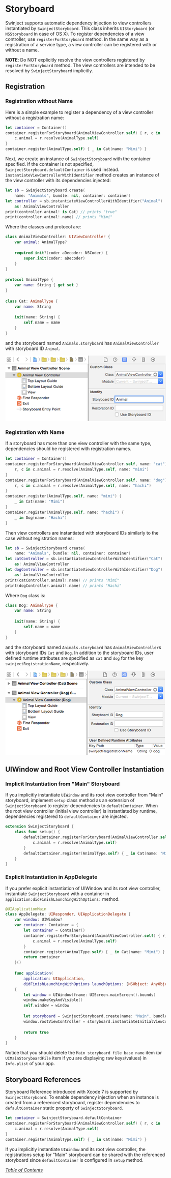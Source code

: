 # Storyboard

Swinject supports automatic dependency injection to view controllers instantiated by `SwinjectStoryboard`. This class inherits `UIStoryboard` (or `NSStoryboard` in case of OS X). To register dependencies of a view controller, use `registerForStoryboard` method. In the same way as a registration of a service type, a view controller can be registered with or without a name.

**NOTE**: Do NOT explicitly resolve the view controllers registered by `registerForStoryboard` method. The view controllers are intended to be resolved by `SwinjectStoryboard` implicitly.

## Registration

### Registration without Name

Here is a simple example to register a dependency of a view controller without a registration name:

```swift
let container = Container()
container.registerForStoryboard(AnimalViewController.self) { r, c in
    c.animal = r.resolve(AnimalType.self)
}
container.register(AnimalType.self) { _ in Cat(name: "Mimi") }
```

Next, we create an instance of `SwinjectStoryboard` with the container specified. If the container is not specified, `SwinjectStoryboard.defaultContainer` is used instead. `instantiateViewControllerWithIdentifier` method creates an instance of the view controller with its dependencies injected:

```swift
let sb = SwinjectStoryboard.create(
    name: "Animals", bundle: nil, container: container)
let controller = sb.instantiateViewControllerWithIdentifier("Animal")
    as! AnimalViewController
print(controller.animal! is Cat) // prints "true"
print(controller.animal!.name) // prints "Mimi"
```

Where the classes and protocol are:

```swift
class AnimalViewController: UIViewController {
    var animal: AnimalType?

    required init?(coder aDecoder: NSCoder) {
        super.init(coder: aDecoder)
    }
}

protocol AnimalType {
    var name: String { get set }
}

class Cat: AnimalType {
    var name: String

    init(name: String) {
        self.name = name
    }
}
```

and the storyboard named `Animals.storyboard` has `AnimalViewController` with storyboard ID `Animal`.

![AnimalViewController in Animals.storyboard](./Assets/AnimalViewControllerScreenshot1.png)

### Registration with Name

If a storyboard has more than one view controller with the same type, dependencies should be registered with registration names.

```swift
let container = Container()
container.registerForStoryboard(AnimalViewController.self, name: "cat") {
    r, c in c.animal = r.resolve(AnimalType.self, name: "mimi")
}
container.registerForStoryboard(AnimalViewController.self, name: "dog") {
    r, c in c.animal = r.resolve(AnimalType.self, name: "hachi")
}
container.register(AnimalType.self, name: "mimi") {
    _ in Cat(name: "Mimi")
}
container.register(AnimalType.self, name: "hachi") {
    _ in Dog(name: "Hachi")
}
```

Then view controllers are instantiated with storyboard IDs similarly to the case without registration names:

```swift
let sb = SwinjectStoryboard.create(
    name: "Animals", bundle: nil, container: container)
let catController = sb.instantiateViewControllerWithIdentifier("Cat")
    as! AnimalViewController
let dogController = sb.instantiateViewControllerWithIdentifier("Dog")
    as! AnimalViewController
print(catController.animal!.name) // prints "Mimi"
print(dogController.animal!.name) // prints "Hachi"
```

Where `Dog` class is:

```swift
class Dog: AnimalType {
    var name: String

    init(name: String) {
        self.name = name
    }
}
```

and the storyboard named `Animals.storyboard` has `AnimalViewController`s with storyboard IDs `Cat` and `Dog`. In addition to the storyboard IDs, user defined runtime attributes are specified as `cat` and `dog` for the key `swinjectRegistrationName`, respectively.

![AnimalViewControllers with user defined runtime attribute in Animals.storyboard](./Assets/AnimalViewControllerScreenshot2.png)

## UIWindow and Root View Controller Instantiation

### Implicit Instantiation from "Main" Storyboard

If you implicitly instantiate `UIWindow` and its root view controller from "Main" storyboard, implement `setup` class method as an extension of `SwinjectStoryboard` to register dependencies to `defaultContainer`. When the root view controller (initial view controller) is instantiated by runtime, dependencies registered to `defaultContainer` are injected.

```swift
extension SwinjectStoryboard {
    class func setup() {
        defaultContainer.registerForStoryboard(AnimalViewController.self) { r, c in
            c.animal = r.resolve(AnimalType.self)
        }
        defaultContainer.register(AnimalType.self) { _ in Cat(name: "Mimi") }
    }
}
```

### Explicit Instantiation in AppDelegate

If you prefer explicit instantiation of UIWindow and its root view controller, instantiate `SwinjectStoryboard` with a container in `application:didFinishLaunchingWithOptions:` method.

```swift
@UIApplicationMain
class AppDelegate: UIResponder, UIApplicationDelegate {
    var window: UIWindow?
    var container: Container = {
        let container = Container()
        container.registerForStoryboard(AnimalViewController.self) { r, c in
            c.animal = r.resolve(AnimalType.self)
        }
        container.register(AnimalType.self) { _ in Cat(name: "Mimi") }
        return container
    }()

    func application(
        application: UIApplication,
        didFinishLaunchingWithOptions launchOptions: [NSObject: AnyObject]?) -> Bool
    {
        let window = UIWindow(frame: UIScreen.mainScreen().bounds)
        window.makeKeyAndVisible()
        self.window = window

        let storyboard = SwinjectStoryboard.create(name: "Main", bundle: nil, container: container)
        window.rootViewController = storyboard.instantiateInitialViewController()

        return true
    }
}
```

Notice that you should delete the `Main storyboard file base name` item (or `UIMainStoryboardFile` item if you are displaying raw keys/values) in `Info.plist` of your app.

## Storyboard References

Storyboard Reference introduced with Xcode 7 is supported by `SwinjectStoryboard`. To enable dependency injection when an instance is created from a referenced storyboard, register dependencies to `defaultContainer` static property of `SwinjectStoryboard`.

```swift
let container = SwinjectStoryboard.defaultContainer
container.registerForStoryboard(AnimalViewController.self) { r, c in
    c.animal = r.resolve(AnimalType.self)
}
container.register(AnimalType.self) { _ in Cat(name: "Mimi") }
```

If you implicitly instantiate `UIWindow` and its root view controller, the registrations setup for "Main" storyboard can be shared with the referenced storyboard since `defaultContainer` is configured in `setup` method.

_[Table of Contents](README.md)_
